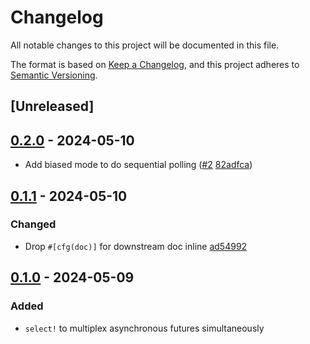 # Changelog

All notable changes to this project will be documented in this file.

The format is based on [Keep a Changelog](https://keepachangelog.com/en/1.0.0/),
and this project adheres to [Semantic Versioning](https://semver.org/spec/v2.0.0.html).

## [Unreleased]

## [0.2.0] - 2024-05-10
- Add biased mode to do sequential polling ([#2](https://github.com/kezhuw/async-select/pull/2) [82adfca](https://github.com/kezhuw/async-select/commit/82adfcab100f9c0191e188f741315134398c5ef9))

## [0.1.1] - 2024-05-10
### Changed
- Drop `#[cfg(doc)]` for downstream doc inline [ad54992](https://github.com/kezhuw/async-select/commit/ad5499292f4d8c7fc2f9f3874b474634708e1522)

## [0.1.0] - 2024-05-09
### Added
- `select!` to multiplex asynchronous futures simultaneously

[0.2.0]: https://github.com/kezhuw/async-select/compare/v0.1.1...v0.2.0
[0.1.1]: https://github.com/kezhuw/async-select/compare/v0.1.0...v0.1.1
[0.1.0]: https://github.com/kezhuw/async-select/releases/tag/v0.1.0
